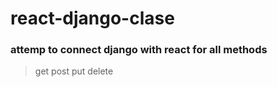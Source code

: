 # react-django-clase
### attemp to connect django with react for all methods
> get post put delete

